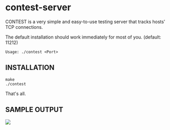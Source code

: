contest-server
==============

CONTEST is a very simple and easy-to-use testing server that tracks hosts' TCP connections.

The default installation should work immediately for most of you. (default: 11212)

    Usage: ./contest <Port>

## INSTALLATION

    make
    ./contest

That's all.

## SAMPLE OUTPUT
![](https://raw.githubusercontent.com/likejazz/contest-server/master/contest.png)
